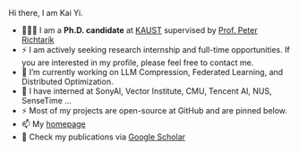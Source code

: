Hi there, I am Kai Yi.

- 👨🏼‍💻 I am a **Ph.D. candidate** at [KAUST](https://kaust.edu.sa/en) supervised by [Prof. Peter Richtarik](https://richtarik.org/)
- ⚡ I am actively seeking research internship and full-time opportunities. If you are interested in my profile, please feel free to contact me.
- 🔭 I’m currently working on LLM Compression, Federated Learning, and Distributed Optimization. 
- 🌱 I have interned at SonyAI, Vector Institute, CMU, Tencent AI, NUS, SenseTime ...
- ⚡ Most of my projects are open-source at GitHub and are pinned below.
- 📫 My [homepage](https://kaiyi.me/)
- :book: Check my publications via [Google Scholar](https://scholar.google.com/citations?user=r08j39wAAAAJ)





